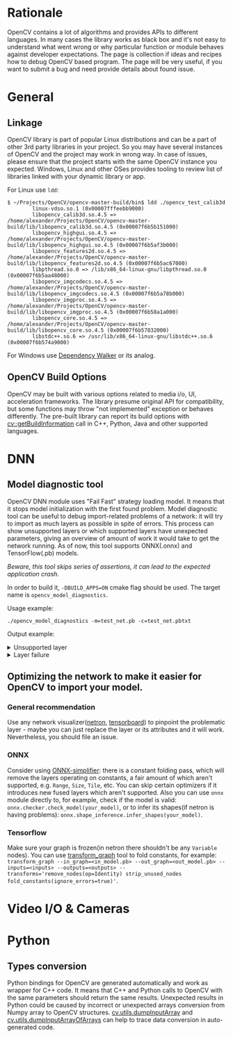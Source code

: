# Rationale

OpenCV contains a lot of algorithms and provides APIs to different languages. In many cases the library works as black box and it's not easy to understand what went wrong or why particular function or module behaves against developer expectations. The page is collection if ideas and recipes how to debug OpenCV based program. The page will be very useful, if you want to submit a bug and need provide details about found issue.

# General

## Linkage

OpenCV library is part of popular Linux distributions and can be a part of other 3rd party libraries in your project. So you may have several instances of OpenCV and the project may work in wrong way. In case of issues, please ensure that the project starts with the same OpenCV instance you expected. Windows, Linux and other OSes provides tooling to review list of libraries linked with your dynamic library or app.

For Linux use `ldd`:
```
$ ~/Projects/OpenCV/opencv-master-build/bin$ ldd ./opencv_test_calib3d 
        linux-vdso.so.1 (0x00007fffeebb9000)
        libopencv_calib3d.so.4.5 => /home/alexander/Projects/OpenCV/opencv-master-build/lib/libopencv_calib3d.so.4.5 (0x00007f6b5b151000)
        libopencv_highgui.so.4.5 => /home/alexander/Projects/OpenCV/opencv-master-build/lib/libopencv_highgui.so.4.5 (0x00007f6b5af3b000)
        libopencv_features2d.so.4.5 => /home/alexander/Projects/OpenCV/opencv-master-build/lib/libopencv_features2d.so.4.5 (0x00007f6b5ac67000)
        libpthread.so.0 => /lib/x86_64-linux-gnu/libpthread.so.0 (0x00007f6b5aa48000)
        libopencv_imgcodecs.so.4.5 => /home/alexander/Projects/OpenCV/opencv-master-build/lib/libopencv_imgcodecs.so.4.5 (0x00007f6b5a78b000)
        libopencv_imgproc.so.4.5 => /home/alexander/Projects/OpenCV/opencv-master-build/lib/libopencv_imgproc.so.4.5 (0x00007f6b58a1a000)
        libopencv_core.so.4.5 => /home/alexander/Projects/OpenCV/opencv-master-build/lib/libopencv_core.so.4.5 (0x00007f6b57832000)
        libstdc++.so.6 => /usr/lib/x86_64-linux-gnu/libstdc++.so.6 (0x00007f6b574a9000)
```

For Windows use [Dependency Walker](https://www.dependencywalker.com/) or its analog.

## OpenCV Build Options

OpenCV may be built with various options related to media i/o, UI, acceleration frameworks. The library presume original API for compatibility, but some functions may throw "not implemented" exception or behaves differently. The pre-built library can report its build options with [cv::getBuildInformation](https://docs.opencv.org/master/db/de0/group__core__utils.html#ga0ae377100bc03ce22322926bba7fdbb5) call in C++, Python, Java and other supported languages.

# DNN

## Model diagnostic tool

OpenCV DNN module uses "Fail Fast" strategy loading model. It means that it stops model initialization with the first found problem. Model diagnostic tool can be useful to debug import-related problems of a network: it will try to import as much layers as possible in spite of errors. This process can show unsupported layers or which supported layers have unexpected parameters, giving an overview of amount of work it would take to get the network running. As of now, this tool supports ONNX(.onnx) and TensorFlow(.pb) models.

*Beware, this tool skips series of assertions, it can lead to the expected application crash.*

In order to build it, `-DBUILD_APPS=ON` cmake flag should be used. The target name is `opencv_model_diagnostics`.

Usage example:

`./opencv_model_diagnostics -m=test_net.pb -c=test_net.pbtxt`

Output example:

<details>
<summary>
Unsupported layer
</summary>

```
[ERROR:0] global opencv/modules/dnn/src/dnn.cpp (134) addMissing DNN: Node='model_28/tf.expand_dims_12/ExpandDims' of type='UnknownLayer' is not supported. This error won't be displayed again.
[ERROR:0] global opencv/modules/dnn/src/dnn.cpp (3571) getLayerShapesRecursively OPENCV/DNN: [NotImplemented]:(model_28/tf.expand_dims_12/ExpandDims): getMemoryShapes() throws exception. inputs=0 outputs=0/0 blobs=0
[ERROR:0] global opencv/modules/dnn/src/dnn.cpp (3584) getLayerShapesRecursively Exception message: OpenCV(4.5.3-dev) opencv/modules/dnn/src/layers/not_implemented_layer.cpp:153: error: (-213:The function/feature is not implemented) Node for layer 'model_28/tf.expand_dims_12/ExpandDims' of type 'UnknownLayer' wasn't initialized. in function 'getMemoryShapes'
[ERROR:0] global opencv/modules/dnn/src/tensorflow/tf_importer.cpp (2915) parseNode DNN/TF: Can't parse layer for node='model_28/tf.math.multiply_29/Mul' of type='Mul'. Exception: OpenCV(4.5.3-dev) opencv/modules/dnn/src/layers/not_implemented_layer.cpp:153: error: (-213:The function/feature is not implemented) Node for layer 'model_28/tf.expand_dims_12/ExpandDims' of type 'UnknownLayer' wasn't initialized. in function 'getMemoryShapes'
```

</details>


<details>
<summary>
Layer failure
</summary>

```
[ERROR:0] global opencv/modules/dnn/src/tensorflow/tf_importer.cpp (2915) parseNode DNN/TF: Can't parse layer for node='model_24/tf.math.multiply_24/Mul' of type='Mul'. Exception: OpenCV(4.5.3-dev) opencv/modules/dnn/src/tensorflow/tf_importer.cpp:1539: error: (-215:Assertion failed) (constId != -1) || (num_inputs == 2) in function 'parseMul'
[ERROR:0] global opencv/modules/dnn/src/dnn.cpp (3571) getLayerShapesRecursively OPENCV/DNN: [NotImplemented]:(model_24/tf.math.multiply_24/Mul): getMemoryShapes() throws exception. inputs=0 outputs=0/0 blobs=0
[ERROR:0] global opencv/modules/dnn/src/dnn.cpp (3584) getLayerShapesRecursively Exception message: OpenCV(4.5.3-dev) opencv/modules/dnn/src/layers/not_implemented_layer.cpp:153: error: (-213:The function/feature is not implemented) Node for layer 'model_24/tf.math.multiply_24/Mul' of type 'Mul' wasn't initialized. in function 'getMemoryShapes'
[ERROR:0] global opencv/modules/dnn/src/tensorflow/tf_importer.cpp (2915) parseNode DNN/TF: Can't parse layer for node='model_24/tf.math.multiply_25/Mul' of type='Mul'. Exception: OpenCV(4.5.3-dev) opencv/modules/dnn/src/layers/not_implemented_layer.cpp:153: error: (-213:The function/feature is not implemented) Node for layer 'model_24/tf.math.multiply_24/Mul' of type 'Mul' wasn't initialized. in function 'getMemoryShapes'
```

</details>

## Optimizing the network to make it easier for OpenCV to import your model.

### General recommendation

Use any network visualizer([netron](https://netron.app/), [tensorboard](https://www.tensorflow.org/tensorboard)) to pinpoint the problematic layer - maybe you can just replace the layer or its attributes and it will work. Nevertheless, you should file an issue.


### ONNX

Consider using [ONNX-simplifier](https://github.com/daquexian/onnx-simplifier): there is a constant folding pass, which will remove the layers operating on constants, a fair amount of which aren't supported, e.g. `Range`, `Size`, `Tile`, etc. You can skip certain optimizers if it introduces new fused layers which aren't supported. 
Also you can use `onnx` module directly to, for example, check if the model is valid: `onnx.checker.check_model(your_model)`, or to infer its shapes(if netron is having problems): `onnx.shape_inference.infer_shapes(your_model)`.


### Tensorflow

Make sure your graph is frozen(in netron there shouldn't be any `Variable` nodes). You can use [transform_graph](https://github.com/tensorflow/tensorflow/blob/master/tensorflow/tools/graph_transforms/README.md) tool to fold constants, for example:
`transform_graph --in_graph=<in_model.pb> --out_graph=<out_model.pb> --inputs=<inputs> --outputs=<outputs> --transforms='remove_nodes(op=Identity) strip_unused_nodes fold_constants(ignore_errors=true)'`.

# Video I/O & Cameras

# Python

## Types conversion

Python bindings for OpenCV are generated automatically and work as wrapper for C++ code. It means that C++ and Python calls to OpenCV with the same parameters should return the same results. Unexpected results in Python could be caused by incorrect or unexpected arrays conversion from Numpy array to OpenCV structures. [cv.utils.dumpInputArray](https://docs.opencv.org/master/db/de0/group__core__utils.html#gabbbbf8c36017475930ae8817189e9fa6) and [cv.utils.dumpInputArrayOfArrays](https://docs.opencv.org/master/db/de0/group__core__utils.html#gabe4f2b9ed3bcc3988cc26e962d0d3eb7) can help to trace data conversion in auto-generated code.
